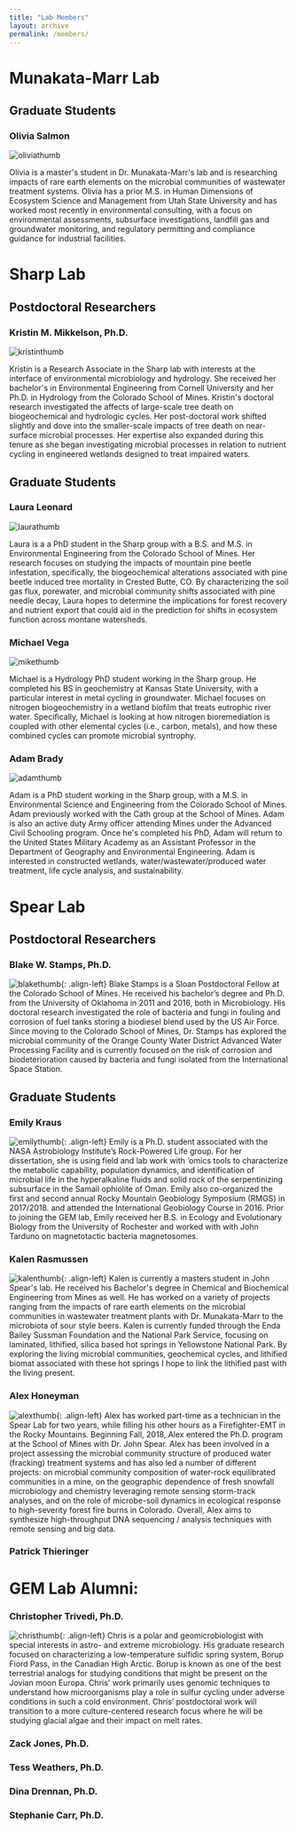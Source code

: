 ```yaml
---
title: "Lab Members"
layout: archive
permalink: /members/
---
```



# Munakata-Marr Lab

## Graduate Students

### Olivia Salmon

![oliviathumb](/images/osalmon_thumb.jpg)

Olivia is a master's student in Dr. Munakata-Marr's lab and is researching impacts of rare earth elements on the microbial communities of wastewater treatment systems. Olivia has a prior M.S. in Human Dimensions of Ecosystem Science and Management from Utah State University and has worked most recently in environmental consulting, with a focus on environmental assessments, subsurface investigations, landfill gas and groundwater monitoring, and regulatory permitting and compliance guidance for industrial facilities.


# Sharp Lab

## Postdoctoral Researchers

### Kristin M. Mikkelson, Ph.D.

![kristinthumb](/images/km_thumb.jpg)

Kristin is a Research Associate in the Sharp lab with interests at the interface of environmental microbiology and hydrology. She received her bachelor's in Environmental Engineering from Cornell University and her Ph.D. in Hydrology from the Colorado School of Mines. Kristin's doctoral research investigated the affects of large-scale tree death on biogeochemical and hydrologic cycles. Her post-doctoral work shifted slightly and dove into the smaller-scale impacts of tree death on near-surface microbial processes. Her expertise also expanded during this tenure as she began investigating microbial processes in relation to nutrient cycling in engineered wetlands designed to treat impaired waters.


## Graduate Students

### Laura Leonard

![laurathumb](/images/lleonard_thumb.jpg)

Laura is a a PhD student in the Sharp group with a B.S. and M.S. in Environmental Engineering from the Colorado School of Mines. Her research focuses on studying the impacts of mountain pine beetle infestation, specifically, the biogeochemical alterations associated with pine beetle induced tree mortality in Crested Butte, CO.  By characterizing the soil gas flux, porewater, and microbial community shifts associated with pine needle decay, Laura hopes to determine the implications for forest recovery and nutrient export that could aid in the prediction for shifts in ecosystem function across montane watersheds.

### Michael Vega

![mikethumb](/images/mavega_thumb.jpg)

Michael is a Hydrology PhD student working in the Sharp group. He completed his BS in geochemistry at Kansas State University, with a particular interest in metal cycling in groundwater. Michael focuses on nitrogen biogeochemistry in a wetland biofilm that treats eutrophic river water.  Specifically, Michael is looking at how nitrogen bioremediation is coupled with other elemental cycles (i.e., carbon, metals), and how these combined cycles can promote microbial syntrophy. 

### Adam Brady
![adamthumb](/images/Abrady_thumb.jpg)

Adam is a PhD student working in the Sharp group, with a M.S. in Environmental Science and Engineering from the Colorado School of Mines. Adam previously worked with the Cath group at the School of Mines. Adam is also an active duty Army officer attending Mines under the Advanced Civil Schooling program. Once he's completed his PhD, Adam will return to the United States Military Academy as an Assistant Professor in the Department of Geography and Environmental Engineering. Adam is interested in constructed wetlands, water/wastewater/produced water treatment, life cycle analysis, and sustainability.

# Spear Lab

## Postdoctoral Researchers

### Blake W. Stamps, Ph.D.

![blakethumb](/images/bstamps_thumb.jpg){: .align-left} Blake Stamps is a Sloan Postdoctoral Fellow at the Colorado School of Mines. He received his bachelor’s degree and Ph.D. from the University of Oklahoma in 2011 and 2016, both in Microbiology. His doctoral research investigated the role of bacteria and fungi in fouling and corrosion of fuel tanks storing a biodiesel blend used by the US Air Force. Since moving to the Colorado School of Mines, Dr. Stamps has explored the microbial community of the Orange County Water District Advanced Water Processing Facility and is currently focused on the risk of corrosion and biodeterioration caused by bacteria and fungi isolated from the International Space Station.


## Graduate Students

### Emily Kraus

![emilythumb](/images/ekraus_thumb.jpg){: .align-left} Emily is a Ph.D. student associated with the NASA Astrobiology Institute’s Rock-Powered Life group. For her dissertation, she is using field and lab work with ‘omics tools to characterize the metabolic capability, population dynamics, and identification of microbial life in the hyperalkaline fluids and solid rock of the serpentinizing subsurface in the Samail ophiolite of Oman. Emily also co-organized the first and second annual Rocky Mountain Geobiology Symposium (RMGS) in 2017/2018. and attended the International Geobiology Course in 2016. Prior to joining the GEM lab, Emily received her B.S. in Ecology and Evolutionary Biology from the University of Rochester and worked with with John Tarduno on magnetotactic bacteria magnetosomes.


### Kalen Rasmussen

![kalenthumb](/images/kras_thumb.jpg){: .align-left} Kalen is currently a masters student in John Spear's lab.  He received his Bachelor's degree in Chemical and Biochemical Engineering from Mines as well. He has worked on a variety of projects ranging from the impacts of rare earth elements on the microbial communities in wastewater treatment plants with Dr. Munakata-Marr to the microbiota of sour style beers. Kalen is currently funded through the Enda Bailey Sussman Foundation and the National Park Service, focusing on laminated, lithified, silica based hot springs in Yellowstone National Park. By exploring the living microbial communities, geochemical cycles, and lithified biomat associated with these hot springs I hope to link the lithified past with the living present. 


### Alex Honeyman

![alexthumb](/images/Honeyman_GEM_website2.jpg){: .align-left} Alex has worked part-time as a technician in the Spear Lab for two years, while filling his other hours as a Firefighter-EMT in the Rocky Mountains. Beginning Fall, 2018, Alex entered the Ph.D. program at the School of Mines with Dr. John Spear. Alex has been involved in a project assessing the microbial community structure of produced water (fracking) treatment systems and has also led a number of different projects: on microbial community composition of water-rock equilibrated communities in a mine, on the geographic dependence of fresh snowfall microbiology and chemistry leveraging remote sensing storm-track analyses, and on the role of microbe-soil dynamics in ecological response to high-severity forest fire burns in Colorado. Overall, Alex aims to synthesize high-throughput DNA sequencing / analysis techniques with remote sensing and big data.


### Patrick Thieringer




# GEM Lab Alumni:

### Christopher Trivedi, Ph.D.

![christhumb](/images/ctrivedi_thumb.jpg){: .align-left} Chris is a polar and geomicrobiologist with special interests in astro- and extreme microbiology. His graduate research focused on characterizing a low-temperature sulfidic spring system, Borup Fiord Pass, in the Canadian High Arctic. Borup is known as one of the best terrestrial analogs for studying conditions that might be present on the Jovian moon Europa. Chris' work primarily uses genomic techniques to understand how microorganisms play a role in sulfur cycling under adverse conditions in such a cold environment. Chris’ postdoctoral work will transition to a more culture-centered research focus where he will be studying glacial algae and their impact on melt rates.

### Zack Jones, Ph.D.
### Tess Weathers, Ph.D.
### Dina Drennan, Ph.D.
### Stephanie Carr, Ph.D.